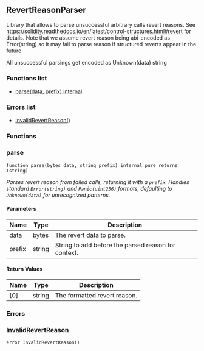 
## RevertReasonParser

Library that allows to parse unsuccessful arbitrary calls revert reasons.
See https://solidity.readthedocs.io/en/latest/control-structures.html#revert for details.
Note that we assume revert reason being abi-encoded as Error(string) so it may fail to parse reason
if structured reverts appear in the future.

All unsuccessful parsings get encoded as Unknown(data) string

### Functions list
- [parse(data, prefix) internal](#parse)

### Errors list
- [InvalidRevertReason() ](#invalidrevertreason)

### Functions
### parse

```solidity
function parse(bytes data, string prefix) internal pure returns (string)
```

_Parses revert reason from failed calls, returning it with a `prefix`.
Handles standard `Error(string)` and `Panic(uint256)` formats, defaulting to `Unknown(data)` for unrecognized patterns._

#### Parameters

| Name | Type | Description |
| ---- | ---- | ----------- |
| data | bytes | The revert data to parse. |
| prefix | string | String to add before the parsed reason for context. |

#### Return Values

| Name | Type | Description |
| ---- | ---- | ----------- |
[0] | string | The formatted revert reason. |

### Errors
### InvalidRevertReason

```solidity
error InvalidRevertReason()
```

